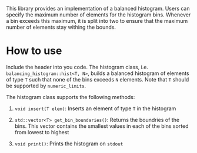 This library provides an implementation of a balanced histogram. Users can specify the maximum number of elements for the histogram bins. Whenever a bin exceeds this maximum, it is split into two to ensure that the maximum number of elements stay withing the bounds.

# How to use
Include the header into you code.
The histogram class, i.e. `balancing_histogram::hist<T, N>`, builds a balanced histogram of elements of type `T` such that none of the bins exceeds `N` elements. Note that `T` should be supported by `numeric_limits`.

The histogram class supports the following methods:
  1. `void insert(T elem)`: Inserts an element of type `T` in the histogram

  2. `std::vector<T> get_bin_boundaries()`: Returns the boundries of the bins. This vector contains the smallest values in each of the bins sorted from lowest to highest
  
  3. `void print()`: Prints the histogram on `stdout` 

